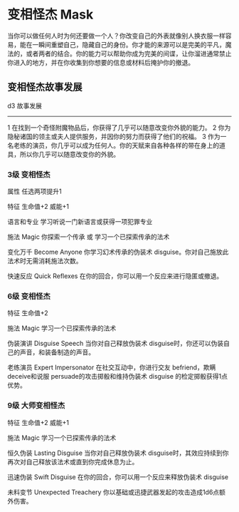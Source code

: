 # 变相怪杰 Mask

当你可以做任何人时为何还要做一个人？你改变自己的外表就像别人换衣服一样容易，能在一瞬间重塑自己，隐藏自己的身份。你才能的来源可以是完美的平凡，魔法的，或者两者的结合。你的能力可以帮助你成为完美的间谍，让你溜进通常禁止你进入的地方，并在你收集到你想要的信息或材料后掩护你的撤退。

## 变相怪杰故事发展

  d3   故事发展
  ---- ------------------------------------------------------------------------------------------------------------------
  1    在找到一个奇怪附魔物品后，你获得了几乎可以随意改变你外貌的能力。
  2    你为隐秘诸国的领主或夫人提供服务，并因你的努力而获得了他们的祝福。
  3    作为一名老练的演员，你几乎可以成为任何人。你的天赋来自各种各样的带在身上的道具，所以你几乎可以随意改变你的外貌。

### 3级 变相怪杰

属性 任选两项提升1

特征 生命值+2 威能+1

语言和专业 学习听说一门新语言或获得一项犯罪专业

施法 Magic 你探索一个传承 或 学习一个已探索传承的法术

变化万千 Become Anyone 你学习幻术传承的伪装术
disguise。你对自己施放此法术时无需消耗施法次数。

快速反应 Quick Reflexes 在你的回合，你可以用一个反应来进行隐匿或撤退。

### 6级 变相怪杰

特征 生命值+2

施法 Magic 学习一个已探索传承的法术

伪装演讲 Disguise Speech 当你对自己释放伪装术
disguise时，你还可以伪装自己的声音，和装备制造的声音。

老练演员 Expert Impersonator 在社交互动中，你进行交友 befriend，欺瞒
deceive和说服 persuade的攻击掷骰和维持伪装术 disguise
的检定掷骰获得1点优势。

### 9级 大师变相怪杰

特征 生命值+2 威能+1

施法 Magic 学习一个已探索传承的法术

恒久伪装 Lasting Disguise 当你对自己释放伪装术
disguise时，其效应持续到你再次对自己释放该法术或直到你完成休息为止。

迅速伪装 Swift Disguise 在你的回合，你可以用一个反应来释放伪装术
disguise

未料变节 Unexpected Treachery
你以基础或迅捷武器发起的攻击造成1d6点额外伤害。
